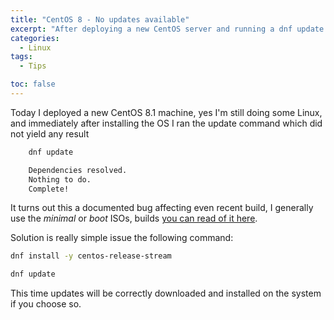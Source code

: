 ```yaml
---
title: "CentOS 8 - No updates available"
excerpt: "After deploying a new CentOS server and running a dnf update you could receive a Nothing to do, Complete! message despite updates being available"
categories:
  - Linux
tags:
  - Tips

toc: false
---
```


Today I deployed a new CentOS 8.1 machine, yes I'm still doing some Linux, and immediately after installing the OS I ran the update command which did not yield any result

```bash
    dnf update

    Dependencies resolved.
    Nothing to do.
    Complete!
```

It turns out this a documented bug affecting even recent build, I generally use the *minimal* or *boot* ISOs, builds [you can read of it here](https://wiki.centos.org/Manuals/ReleaseNotes/CentOSStream#Stream_1905_users_need_to_take_action_after_install).

Solution is really simple issue the following command:

```bash
dnf install -y centos-release-stream

dnf update
```

This time updates will be correctly downloaded and installed on the system if you choose so.

